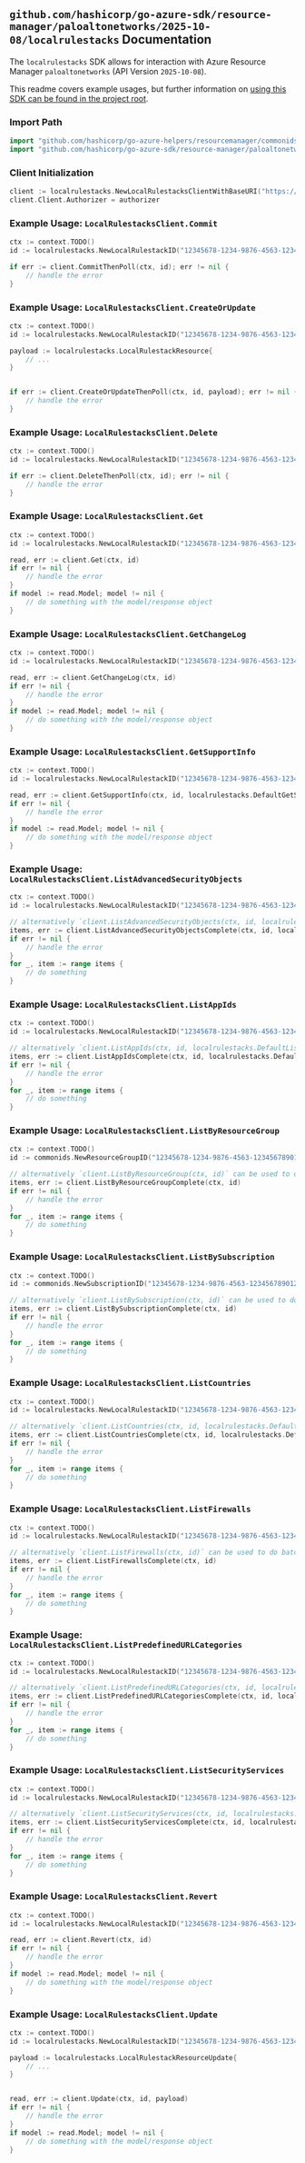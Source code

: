 
## `github.com/hashicorp/go-azure-sdk/resource-manager/paloaltonetworks/2025-10-08/localrulestacks` Documentation

The `localrulestacks` SDK allows for interaction with Azure Resource Manager `paloaltonetworks` (API Version `2025-10-08`).

This readme covers example usages, but further information on [using this SDK can be found in the project root](https://github.com/hashicorp/go-azure-sdk/tree/main/docs).

### Import Path

```go
import "github.com/hashicorp/go-azure-helpers/resourcemanager/commonids"
import "github.com/hashicorp/go-azure-sdk/resource-manager/paloaltonetworks/2025-10-08/localrulestacks"
```


### Client Initialization

```go
client := localrulestacks.NewLocalRulestacksClientWithBaseURI("https://management.azure.com")
client.Client.Authorizer = authorizer
```


### Example Usage: `LocalRulestacksClient.Commit`

```go
ctx := context.TODO()
id := localrulestacks.NewLocalRulestackID("12345678-1234-9876-4563-123456789012", "example-resource-group", "localRulestackName")

if err := client.CommitThenPoll(ctx, id); err != nil {
	// handle the error
}
```


### Example Usage: `LocalRulestacksClient.CreateOrUpdate`

```go
ctx := context.TODO()
id := localrulestacks.NewLocalRulestackID("12345678-1234-9876-4563-123456789012", "example-resource-group", "localRulestackName")

payload := localrulestacks.LocalRulestackResource{
	// ...
}


if err := client.CreateOrUpdateThenPoll(ctx, id, payload); err != nil {
	// handle the error
}
```


### Example Usage: `LocalRulestacksClient.Delete`

```go
ctx := context.TODO()
id := localrulestacks.NewLocalRulestackID("12345678-1234-9876-4563-123456789012", "example-resource-group", "localRulestackName")

if err := client.DeleteThenPoll(ctx, id); err != nil {
	// handle the error
}
```


### Example Usage: `LocalRulestacksClient.Get`

```go
ctx := context.TODO()
id := localrulestacks.NewLocalRulestackID("12345678-1234-9876-4563-123456789012", "example-resource-group", "localRulestackName")

read, err := client.Get(ctx, id)
if err != nil {
	// handle the error
}
if model := read.Model; model != nil {
	// do something with the model/response object
}
```


### Example Usage: `LocalRulestacksClient.GetChangeLog`

```go
ctx := context.TODO()
id := localrulestacks.NewLocalRulestackID("12345678-1234-9876-4563-123456789012", "example-resource-group", "localRulestackName")

read, err := client.GetChangeLog(ctx, id)
if err != nil {
	// handle the error
}
if model := read.Model; model != nil {
	// do something with the model/response object
}
```


### Example Usage: `LocalRulestacksClient.GetSupportInfo`

```go
ctx := context.TODO()
id := localrulestacks.NewLocalRulestackID("12345678-1234-9876-4563-123456789012", "example-resource-group", "localRulestackName")

read, err := client.GetSupportInfo(ctx, id, localrulestacks.DefaultGetSupportInfoOperationOptions())
if err != nil {
	// handle the error
}
if model := read.Model; model != nil {
	// do something with the model/response object
}
```


### Example Usage: `LocalRulestacksClient.ListAdvancedSecurityObjects`

```go
ctx := context.TODO()
id := localrulestacks.NewLocalRulestackID("12345678-1234-9876-4563-123456789012", "example-resource-group", "localRulestackName")

// alternatively `client.ListAdvancedSecurityObjects(ctx, id, localrulestacks.DefaultListAdvancedSecurityObjectsOperationOptions())` can be used to do batched pagination
items, err := client.ListAdvancedSecurityObjectsComplete(ctx, id, localrulestacks.DefaultListAdvancedSecurityObjectsOperationOptions())
if err != nil {
	// handle the error
}
for _, item := range items {
	// do something
}
```


### Example Usage: `LocalRulestacksClient.ListAppIds`

```go
ctx := context.TODO()
id := localrulestacks.NewLocalRulestackID("12345678-1234-9876-4563-123456789012", "example-resource-group", "localRulestackName")

// alternatively `client.ListAppIds(ctx, id, localrulestacks.DefaultListAppIdsOperationOptions())` can be used to do batched pagination
items, err := client.ListAppIdsComplete(ctx, id, localrulestacks.DefaultListAppIdsOperationOptions())
if err != nil {
	// handle the error
}
for _, item := range items {
	// do something
}
```


### Example Usage: `LocalRulestacksClient.ListByResourceGroup`

```go
ctx := context.TODO()
id := commonids.NewResourceGroupID("12345678-1234-9876-4563-123456789012", "example-resource-group")

// alternatively `client.ListByResourceGroup(ctx, id)` can be used to do batched pagination
items, err := client.ListByResourceGroupComplete(ctx, id)
if err != nil {
	// handle the error
}
for _, item := range items {
	// do something
}
```


### Example Usage: `LocalRulestacksClient.ListBySubscription`

```go
ctx := context.TODO()
id := commonids.NewSubscriptionID("12345678-1234-9876-4563-123456789012")

// alternatively `client.ListBySubscription(ctx, id)` can be used to do batched pagination
items, err := client.ListBySubscriptionComplete(ctx, id)
if err != nil {
	// handle the error
}
for _, item := range items {
	// do something
}
```


### Example Usage: `LocalRulestacksClient.ListCountries`

```go
ctx := context.TODO()
id := localrulestacks.NewLocalRulestackID("12345678-1234-9876-4563-123456789012", "example-resource-group", "localRulestackName")

// alternatively `client.ListCountries(ctx, id, localrulestacks.DefaultListCountriesOperationOptions())` can be used to do batched pagination
items, err := client.ListCountriesComplete(ctx, id, localrulestacks.DefaultListCountriesOperationOptions())
if err != nil {
	// handle the error
}
for _, item := range items {
	// do something
}
```


### Example Usage: `LocalRulestacksClient.ListFirewalls`

```go
ctx := context.TODO()
id := localrulestacks.NewLocalRulestackID("12345678-1234-9876-4563-123456789012", "example-resource-group", "localRulestackName")

// alternatively `client.ListFirewalls(ctx, id)` can be used to do batched pagination
items, err := client.ListFirewallsComplete(ctx, id)
if err != nil {
	// handle the error
}
for _, item := range items {
	// do something
}
```


### Example Usage: `LocalRulestacksClient.ListPredefinedURLCategories`

```go
ctx := context.TODO()
id := localrulestacks.NewLocalRulestackID("12345678-1234-9876-4563-123456789012", "example-resource-group", "localRulestackName")

// alternatively `client.ListPredefinedURLCategories(ctx, id, localrulestacks.DefaultListPredefinedURLCategoriesOperationOptions())` can be used to do batched pagination
items, err := client.ListPredefinedURLCategoriesComplete(ctx, id, localrulestacks.DefaultListPredefinedURLCategoriesOperationOptions())
if err != nil {
	// handle the error
}
for _, item := range items {
	// do something
}
```


### Example Usage: `LocalRulestacksClient.ListSecurityServices`

```go
ctx := context.TODO()
id := localrulestacks.NewLocalRulestackID("12345678-1234-9876-4563-123456789012", "example-resource-group", "localRulestackName")

// alternatively `client.ListSecurityServices(ctx, id, localrulestacks.DefaultListSecurityServicesOperationOptions())` can be used to do batched pagination
items, err := client.ListSecurityServicesComplete(ctx, id, localrulestacks.DefaultListSecurityServicesOperationOptions())
if err != nil {
	// handle the error
}
for _, item := range items {
	// do something
}
```


### Example Usage: `LocalRulestacksClient.Revert`

```go
ctx := context.TODO()
id := localrulestacks.NewLocalRulestackID("12345678-1234-9876-4563-123456789012", "example-resource-group", "localRulestackName")

read, err := client.Revert(ctx, id)
if err != nil {
	// handle the error
}
if model := read.Model; model != nil {
	// do something with the model/response object
}
```


### Example Usage: `LocalRulestacksClient.Update`

```go
ctx := context.TODO()
id := localrulestacks.NewLocalRulestackID("12345678-1234-9876-4563-123456789012", "example-resource-group", "localRulestackName")

payload := localrulestacks.LocalRulestackResourceUpdate{
	// ...
}


read, err := client.Update(ctx, id, payload)
if err != nil {
	// handle the error
}
if model := read.Model; model != nil {
	// do something with the model/response object
}
```
